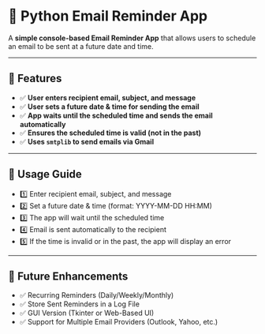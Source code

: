 # 📧 Python Email Reminder App

A **simple console-based Email Reminder App** that allows users to schedule an email to be sent at a future date and time.

---

## 📌 Features

* ✅ **User enters recipient email, subject, and message**  
* ✅ **User sets a future date & time for sending the email**  
* ✅ **App waits until the scheduled time and sends the email automatically**  
* ✅ **Ensures the scheduled time is valid (not in the past)**  
* ✅ **Uses `smtplib` to send emails via Gmail**  

---

## 📌 Usage Guide

* 1️⃣ Enter recipient email, subject, and message
* 2️⃣ Set a future date & time (format: YYYY-MM-DD HH:MM)
* 3️⃣ The app will wait until the scheduled time
* 4️⃣ Email is sent automatically to the recipient
* 5️⃣ If the time is invalid or in the past, the app will display an error

---

## 📌 Future Enhancements

* ✅ Recurring Reminders (Daily/Weekly/Monthly)
* ✅ Store Sent Reminders in a Log File
* ✅ GUI Version (Tkinter or Web-Based UI)
* ✅ Support for Multiple Email Providers (Outlook, Yahoo, etc.)